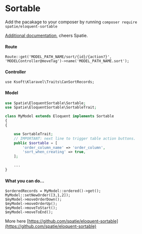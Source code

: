# Sortable

Add the pacakage to your composer by running `composer require spatie/eloquent-sortable`

[Additional documentation](https://github.com/spatie/eloquent-sortable), cheers Spatie.

#### Route

```
Route::get('MODEL_PATH_NAME/sort/{id}/{action?}', 'MODELController@moveTag')->name('MODEL_PATH_NAME.sort');
```

#### Controller

```
use Ksoft\Klaravel\Traits\CanSortRecords;
```

#### Model

```php
use Spatie\EloquentSortable\Sortable;
use Spatie\EloquentSortable\SortableTrait;

class MyModel extends Eloquent implements Sortable
{
{

    use SortableTrait;
    // IMPORTANT: next line to trigger table action buttons.
    public $sortable = [
        'order_column_name' => 'order_column',
        'sort_when_creating' => true,
    ];

    ...
}
```

#### What you can do...

```
$orderedRecords = MyModel::ordered()->get();
MyModel::setNewOrder([3,1,2]);
$myModel->moveOrderDown();
$myModel->moveOrderUp();
$myModel->moveToStart();
$myModel->moveToEnd();
```

More here [https://github.com/spatie/eloquent-sortable](https://github.com/spatie/eloquent-sortable)
